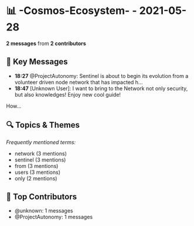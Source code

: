 # 📊 -Cosmos-Ecosystem- - 2021-05-28
**2 messages** from **2 contributors**

## 💬 Key Messages
- **18:27** @ProjectAutonomy: Sentinel is about to begin its evolution from a volunteer driven node network that has impacted h...
- **18:47** [Unknown User]: I want to bring to the Network not only security, but also knowledges!
Enjoy new cool guide!

How...

## 🔍 Topics & Themes
*Frequently mentioned terms:*
- network (3 mentions)
- sentinel (3 mentions)
- from (3 mentions)
- users (3 mentions)
- only (2 mentions)

## 👥 Top Contributors
- @unknown: 1 messages
- @ProjectAutonomy: 1 messages